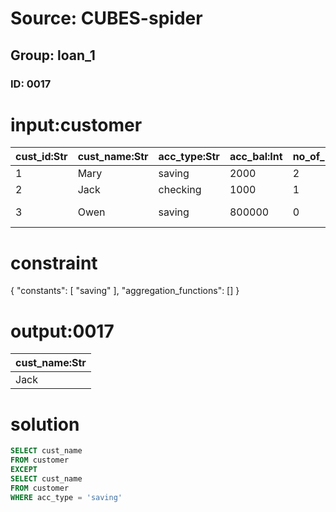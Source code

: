 # Source: CUBES-spider
## Group: loan_1
### ID: 0017

# input:customer

| cust_id:Str | cust_name:Str | acc_type:Str | acc_bal:Int | no_of_loans:Int | credit_score:Int | branch_id:Int | state:Str |
|---|---|---|---|---|---|---|---|
| 1 | Mary | saving | 2000 | 2 | 30 | 2 | Utah |
| 2 | Jack | checking | 1000 | 1 | 20 | 1 | Texas |
| 3 | Owen | saving | 800000 | 0 | 210 | 3 | New York |

# constraint

{
  "constants": [
    "saving"
  ],
  "aggregation_functions": []
}

# output:0017

| cust_name:Str |
|---|
| Jack |

# solution

```sql
SELECT cust_name
FROM customer
EXCEPT
SELECT cust_name
FROM customer
WHERE acc_type = 'saving'
```
